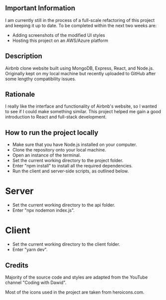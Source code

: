 ## Important Information
I am currently still in the process of a full-scale refactoring of this project and keeping it up to date. 
To be completed within the next two weeks are: 
- Adding screenshots of the modified UI styles
- Hosting this project on an AWS/Azure platform

## Description
Airbnb clone website built using MongoDB, Express, React, and Node.js. Originally kept on my local machine but recently uploaded to GitHub after some lengthy compatibility issues.

## Rationale 
I really like the interface and functionality of Airbnb's website, so I wanted to see if I could make something similar. This project helped me gain a good introduction to React and full-stack development.

## How to run the project locally
- Make sure that you have Node.js installed on your computer. 
- Clone the repository onto your local machine.
- Open an instance of the terminal.
- Set the current working directory to the project folder. 
- Enter "npm install" to install all the required dependencies. 
- Run the client and server-side scripts, as outlined below. 

# Server 
- Set the current working directory to the api folder. 
- Enter "npx nodemon index.js". 

# Client 
- Set the current working directory to the client folder. 
- Enter "yarn dev". 

## Credits 
Majority of the source code and styles are adapted from the YouTube channel "Coding with Dawid".

Most of the icons used in the project are taken from heroicons.com.
